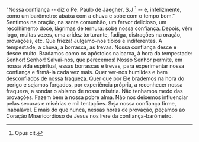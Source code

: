
"Nossa confiança -- diz o Pe. Paulo de Jaegher, S.J [^1] -- é, infelizmente, como um barômetro: abaixa com a chuva e sobe com o tempo bom." Sentimos na oração, na santa comunhão, um fervor delicioso, um recolhimento doce, lágrimas de ternura: sobe nossa confiança. Depois, vêm logo, muitas vezes, uma aridez torturante, fadiga, distrações na oração, provações, etc. Que frieza! Julgamo-nos tíbios e indiferentes. A tempestade, a chuva, a borrasca, as trevas. Nossa confiança desce e desce muito. Bradamos como os apóstolos na barca, à hora da tempestade: Senhor! Senhor! Salvai-nos, que perecemos! Nosso Senhor permite, em nossa vida espiritual, essas borrascas e trevas, para experimentar nossa confiança e firmá-la cada vez mais. Quer ver-nos humildes e bem desconfiados de nossa fraqueza. Quer que por Ele brademos na hora do perigo e sejamos forçados, por experiência própria, a reconhecer nossa fraqueza, a sondar o abismo de nossa miséria. Não tenhamos medo das provações. Fazem bem à nossa pobre alma. Não nos deixemos influenciar pelas securas e misérias e mil tentações. Seja nossa confiança firme, inabalável. E mais do que nunca, nessas horas de provação, peçamos ao Coração Misericordioso de Jesus nos livre da confiança-barômetro.



[^1]: Opus cit.